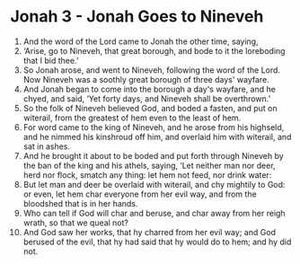 # Jonah 3 - Jonah Goes to Nineveh

1. And the word of the Lord came to Jonah the other time, saying,
2. ‘Arise, go to Nineveh, that great borough, and bode to it the loreboding
   that I bid thee.’
3. So Jonah arose, and went to Nineveh, following the word of the Lord. Now
   Nineveh was a soothly great borough of three days' wayfare.
4. And Jonah began to come into the borough a day's wayfare, and he chyed, and
   said, ‘Yet forty days, and Nineveh shall be overthrown.’
5. So the folk of Nineveh believed God, and boded a fasten, and put on
   witerail, from the greatest of hem even to the least of hem.
6. For word came to the king of Nineveh, and he arose from his highseld, and he
   nimmed his kinshroud off him, and overlaid him with witerail, and sat in
   ashes.
7. And he brought it about to be boded and put forth through Nineveh by the ban
   of the king and his athels, saying, ‘Let neither man nor deer, herd nor
   flock, smatch any thing: let hem not feed, nor drink water:
8. But let man and deer be overlaid with witerail, and chy mightily to God: or
   even, let hem char everyone from her evil way, and from the bloodshed that
   is in her hands.
9. Who can tell if God will char and beruse, and char away from her reigh
   wrath, so that we queal not?
10. And God saw her works, that hy charred from her evil way; and God berused
    of the evil, that hy had said that hy would do to hem; and hy did not.

<!-- Footnotes -->
